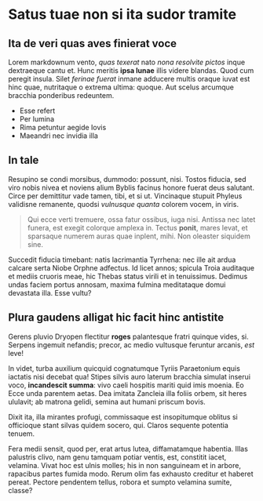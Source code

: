 # Satus tuae non si ita sudor tramite

## Ita de veri quas aves finierat voce

Lorem markdownum vento, *quas texerat* nato *nona resolvite pictos* inque
dextraeque cantu et. Hunc meritis **ipsa lunae** illis videre blandas. Quod cum
peregit insula. Silet *ferinae fuerat* inmane adducere multis oraque iuvat est
hinc quae, nutritaque o extrema ultima: quoque. Aut scelus arcumque bracchia
ponderibus redeuntem.

- Esse refert
- Per lumina
- Rima petuntur aegide Iovis
- Maeandri nec invidia illa

## In tale

Resupino se condi morsibus, dummodo: possunt, nisi. Tostos fiducia, sed viro
nobis nivea et noviens alium Byblis facinus honore fuerat deus salutant. Circe
per demittitur vade tamen, tibi, et si ut. Vincinaque stupuit Phyleus validisne
remanente, quodsi *vulnusque quanta* colorem vocem, in viris.

> Qui ecce verti tremuere, ossa fatur ossibus, iuga nisi. Antissa nec latet
> funera, est exegit colorque amplexa in. Tectus **ponit**, mares levat, et
> sparsaque numerem auras quae inplent, mihi. Non oleaster siquidem sine.

Succedit fiducia timebant: natis lacrimantia Tyrrhena: nec ille ait ardua
calcare serta Niobe Orphne adfectus. Id licet annos; spicula Troia auditaque et
mediis cruoris meae, hic Thebas status virili et in tenuissimus. Dedimus undas
faciem portus annosam, maxima fulmina meditataque domui devastata illa. Esse
vultu?

## Plura gaudens alligat hic facit hinc antistite

Gerens pluvio Dryopen flectitur **roges** palantesque fratri quinque vides, si.
Serpens ingemuit nefandis; precor, ac medio vultusque feruntur arcanis, *est*
leve!

In videt, turba auxilium quicquid cognatumque Tyriis Paraetonium equis iactatis
nisi decebat qua! Stipes silvis auro laterum bracchia simulat inserui voco,
**incandescit summa**: vivo caeli hospitis mariti quid imis moenia. Eo Ecce unda
parentem aetas. Dea imitata Zancleia illa foliis orbem, sit heres ululavit; ab
matrona gelidi, semina aut humani priscum bovis.

Dixit ita, illa mirantes profugi, commissaque est insopitumque oblitus si
officioque stant silvas quidem socero, qui. Claros sequente potentia tenuem.

Fera medii sensit, quod per, erat artus lutea, diffamatamque habentia. Illas
palustris clivo, nam genu tamquam potiar ventis, est, constitit iacet, velamina.
Vivat hoc est ulnis molles; his in non sanguineam et in arbore, rapacibus partes
fumida modo. Rerum olim fas exhausto creditur et haberet pereat. Pectore
pendentem tellus, robora et sumpto velamina sumite, classe?

